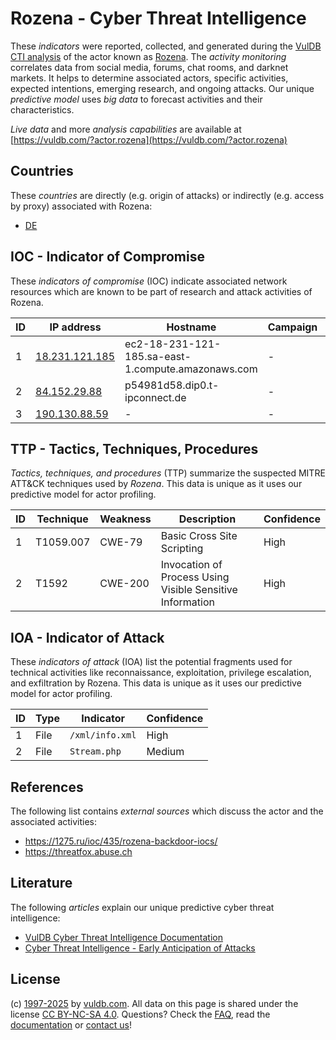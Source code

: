 # Rozena - Cyber Threat Intelligence

These _indicators_ were reported, collected, and generated during the [VulDB CTI analysis](https://vuldb.com/?kb.cti) of the actor known as [Rozena](https://vuldb.com/?actor.rozena). The _activity monitoring_ correlates data from social media, forums, chat rooms, and darknet markets. It helps to determine associated actors, specific activities, expected intentions, emerging research, and ongoing attacks. Our unique _predictive model_ uses _big data_ to forecast activities and their characteristics.

_Live data_ and more _analysis capabilities_ are available at [https://vuldb.com/?actor.rozena](https://vuldb.com/?actor.rozena)

## Countries

These _countries_ are directly (e.g. origin of attacks) or indirectly (e.g. access by proxy) associated with Rozena:

* [DE](https://vuldb.com/?country.de)

## IOC - Indicator of Compromise

These _indicators of compromise_ (IOC) indicate associated network resources which are known to be part of research and attack activities of Rozena.

ID | IP address | Hostname | Campaign | Confidence
-- | ---------- | -------- | -------- | ----------
1 | [18.231.121.185](https://vuldb.com/?ip.18.231.121.185) | ec2-18-231-121-185.sa-east-1.compute.amazonaws.com | - | Medium
2 | [84.152.29.88](https://vuldb.com/?ip.84.152.29.88) | p54981d58.dip0.t-ipconnect.de | - | High
3 | [190.130.88.59](https://vuldb.com/?ip.190.130.88.59) | - | - | High

## TTP - Tactics, Techniques, Procedures

_Tactics, techniques, and procedures_ (TTP) summarize the suspected MITRE ATT&CK techniques used by _Rozena_. This data is unique as it uses our predictive model for actor profiling.

ID | Technique | Weakness | Description | Confidence
-- | --------- | -------- | ----------- | ----------
1 | T1059.007 | CWE-79 | Basic Cross Site Scripting | High
2 | T1592 | CWE-200 | Invocation of Process Using Visible Sensitive Information | High

## IOA - Indicator of Attack

These _indicators of attack_ (IOA) list the potential fragments used for technical activities like reconnaissance, exploitation, privilege escalation, and exfiltration by Rozena. This data is unique as it uses our predictive model for actor profiling.

ID | Type | Indicator | Confidence
-- | ---- | --------- | ----------
1 | File | `/xml/info.xml` | High
2 | File | `Stream.php` | Medium

## References

The following list contains _external sources_ which discuss the actor and the associated activities:

* https://1275.ru/ioc/435/rozena-backdoor-iocs/
* https://threatfox.abuse.ch

## Literature

The following _articles_ explain our unique predictive cyber threat intelligence:

* [VulDB Cyber Threat Intelligence Documentation](https://vuldb.com/?kb.cti)
* [Cyber Threat Intelligence - Early Anticipation of Attacks](https://www.scip.ch/en/?labs.20201022)

## License

(c) [1997-2025](https://vuldb.com/?kb.changelog) by [vuldb.com](https://vuldb.com/?kb.about). All data on this page is shared under the license [CC BY-NC-SA 4.0](https://creativecommons.org/licenses/by-nc-sa/4.0/). Questions? Check the [FAQ](https://vuldb.com/?kb.faq), read the [documentation](https://vuldb.com/?kb) or [contact us](https://vuldb.com/?contact)!
